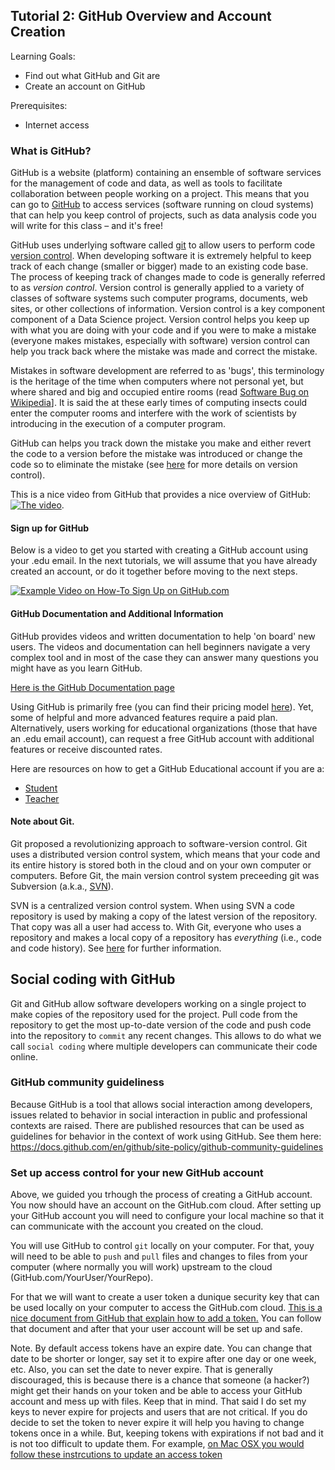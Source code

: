## Tutorial 2: GitHub Overview and Account Creation

Learning Goals:

* Find out what GitHub and Git are
* Create an account on GitHub 

Prerequisites:

* Internet access

### What is GitHub?

GitHub is a website (platform) containing an ensemble of software services for the management of code and data, as well as tools to facilitate collaboration between people working on a project. 
This means that you can go to [GitHub](https://github.com) to access services (software running on cloud systems) that can help you keep control of projects, such as data analysis code you will write for this class – and it's free! 

GitHub uses underlying software called [git](https://git-scm.com/) to allow users to perform code [version control](https://en.wikipedia.org/wiki/Version_control). When developing software it is extremely helpful to keep track of each change (smaller or bigger) made to an existing code base. The process of keeping track of changes made to code is generally referred to as *version control*. Version control is generally applied to a variety of classes of software systems such computer programs, documents, web sites, or other collections of information. Version control is a key component component of a Data Science project. Version control helps you keep up with what you are doing with your code and if you were to make a mistake (everyone makes mistakes, especially with software) version control can help you track back where the mistake was made and correct the mistake.

Mistakes in software development are referred to as 'bugs', this terminology is the heritage of the time when computers where not personal yet, but where shared and big and occupied entire rooms (read [Software Bug on Wikipedia](https://en.wikipedia.org/wiki/Software_bug)]. It is said the at these early times of computing insects could enter the computer rooms and interfere with the work of scientists by introducing in the execution of a computer program.  

GitHub can helps you track down the mistake you make and either revert the code to a version before the mistake was introduced or change the code so to eliminate the mistake (see [here](https://en.wikipedia.org/wiki/Version_control) for more details on version control). 

This is a nice video from GitHub that provides a nice overview of GitHub:
[![The video](https://img.youtube.com/vi/pBy1zgt0XPc/0.jpg)](https://www.youtube.com/watch?v=pBy1zgt0XPc).

#### Sign up for GitHub

Below is a video to get you started with creating a GitHub account using your .edu email. In the next tutorials, we will assume that you have already created an account, or do it together before moving to the next steps.

[![Example Video on How-To Sign Up on GitHub.com](https://img.youtube.com/vi/3m4pSljscEY/0.jpg)](https://www.youtube.com/watch?v=3m4pSljscEY)

#### GitHub Documentation and Additional Information

GitHub provides videos and written documentation to help 'on board' new users. The videos and documentation can hell beginners navigate a very complex tool and in most of the case they can answer many questions you might have as you learn GitHub. 

[Here is the GitHub Documentation page](https://docs.github.com/en) 

Using GitHub is primarily free (you can find their pricing model [here](https://github.com/pricing)). Yet, some of helpful and more advanced features require a paid plan. Alternatively, users working for educational organizations (those that have an .edu email account), can request a free GitHub account with additional features or receive discounted rates.

Here are resources on how to get a GitHub Educational account if you are a:

* [Student](https://education.github.com/benefits?type=student)
* [Teacher](https://education.github.com/benefits?type=teacher)

#### Note about Git. 

Git proposed a revolutionizing approach to software-version control. Git uses a distributed version control system, which means that your code and its entire history is stored both in the cloud and on your own computer or computers. Before Git, the main version control system preceeding git was Subversion (a.k.a., [SVN](https://subversion.apache.org/)). 

SVN is a centralized version control system. When using SVN a code repository is used by making a copy of the latest version of the repository. That copy was all a user had access to. With Git, everyone who uses a repository and makes a local copy of a repository has *everything* (i.e., code and code history). See [here](https://www.quora.com/What-does-it-mean-when-Git-says-distributed-is-the-new-centralized-and-local-branching-on-the-cheap-next-to-their-logo-on-the-website) for further information.

## Social coding with GitHub

Git and GitHub allow software developers working on a single project to make copies of the repository used for the project. Pull code from the repository to get the most up-to-date version of the code and push code into the repository to `commit` any recent changes. This allows to do what we call `social coding` where multiple developers can communicate their code online. 

### GitHub community guideliness

Because GitHub is a tool that allows social interaction among developers, issues related to behavior in social interaction in public and professional contexts are raised. There are published resources that can be used as guidelines for behavior in the context of work using GitHub. See them here:  https://docs.github.com/en/github/site-policy/github-community-guidelines

### Set up access control for your new GitHub account

Above, we guided you trhough the process of creating a GitHub account. You now should have an account on the GitHub.com cloud. After setting up your GitHub account you will need to configure your local machine so that it can communicate with the account you created on the cloud. 

You will use GitHub to control `git` locally on your computer. For that, youy will need to be able to `push` and `pull` files and changes to files from your computer (where normally you will work) upstream to the cloud (GitHub.com/YourUser/YourRepo). 

For that we will want to create a user token a dunique security key that can be used locally on your computer to access the GitHub.com cloud. [This is a nice document from GitHub that explain how to add a token.](https://docs.github.com/en/authentication/keeping-your-account-and-data-secure/creating-a-personal-access-token) You can follow that document and after that your user account will be set up and safe.

Note. By default access tokens have an expire date. You can change that date to be shorter or longer, say set it to expire after one day or one week, etc. Also, you can set the date to never expire. That is generally discouraged, this is because there is a chance that someone (a hacker?) might get their hands on your token and be able to access your GitHub account and mess up with files. Keep that in mind. That said I do set my keys to never expire for projects and users that are not critical. If you do decide to set the token to never expire it will help you having to change tokens once in a while. But, keeping tokens with expirations if not bad and it is not too difficult to update them. For example, [on Mac OSX you would follow these instrcutions to update an access token](https://docs.github.com/en/get-started/getting-started-with-git/updating-credentials-from-the-macos-keychain)
